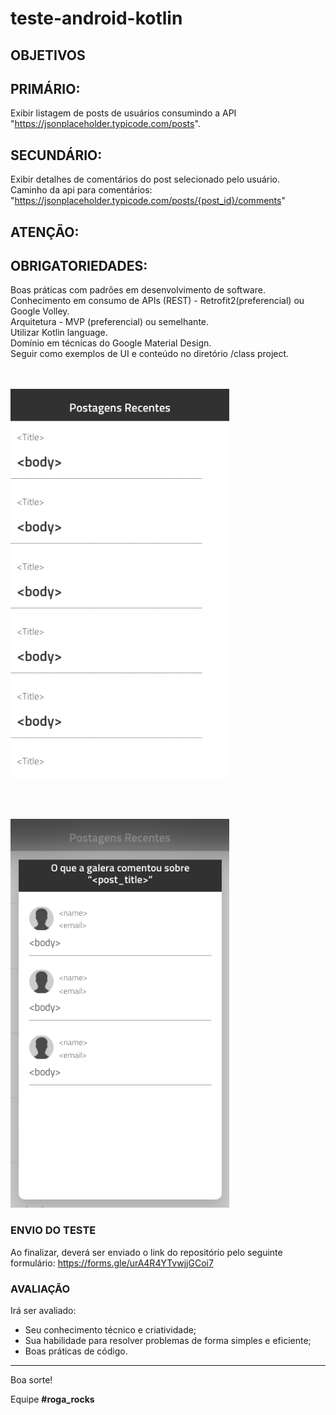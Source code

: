 # teste-android-kotlin

## OBJETIVOS

## PRIMÁRIO:
Exibir listagem de posts de usuários consumindo a API "https://jsonplaceholder.typicode.com/posts".

## SECUNDÁRIO:
Exibir detalhes de comentários do post selecionado pelo usuário.<br/>
Caminho da api para comentários: "https://jsonplaceholder.typicode.com/posts/{post_id}/comments"

## ATENÇÃO:


## OBRIGATORIEDADES:
Boas práticas com padrões em desenvolvimento de software.<br/>
Conhecimento em consumo de APIs (REST) - Retrofit2(preferencial) ou Google Volley.<br/>
Arquitetura - MVP (preferencial) ou semelhante.<br/>
Utilizar Kotlin language.<br/>
Domínio em técnicas do Google Material Design.<br/>
Seguir como exemplos de UI e conteúdo no diretório /class project.<br/>
<br/><br/>
<p align="left">
  <img src="class project/ui_posts_example.png?raw=true" width="350" title="Posts">
</p>
<br/><br/>
<p align="left">
  <img src="class project/ui_comments_example.png?raw=true" width="350" title="Posts">
</p>

### ENVIO DO TESTE
Ao finalizar, deverá ser enviado o link do repositório pelo seguinte formulário:
https://forms.gle/urA4R4YTvwjjGCoi7

### AVALIAÇÃO
Irá ser avaliado:

+ Seu conhecimento técnico e criatividade;
+ Sua habilidade para resolver problemas de forma simples e eficiente;
+ Boas práticas de código.
---

Boa sorte!

Equipe **#roga_rocks**
